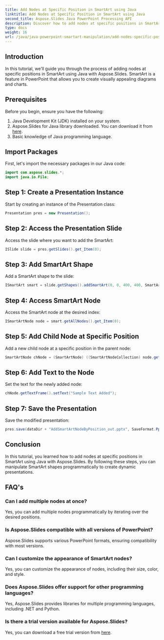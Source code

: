 ```yaml
---
title: Add Nodes at Specific Position in SmartArt using Java
linktitle: Add Nodes at Specific Position in SmartArt using Java
second_title: Aspose.Slides Java PowerPoint Processing API
description: Discover how to add nodes at specific positions in SmartArt using Java with Aspose.Slides. Create dynamic presentations effortlessly.
type: docs
weight: 16
url: /java/java-powerpoint-smartart-manipulation/add-nodes-specific-position-smartart-java/
---
```

## Introduction
In this tutorial, we'll guide you through the process of adding nodes at specific positions in SmartArt using Java with Aspose.Slides. SmartArt is a feature in PowerPoint that allows you to create visually appealing diagrams and charts.
## Prerequisites
Before you begin, ensure you have the following:
1. Java Development Kit (JDK) installed on your system.
2. Aspose.Slides for Java library downloaded. You can download it from [here](https://releases.aspose.com/slides/java/).
3. Basic knowledge of Java programming language.

## Import Packages
First, let's import the necessary packages in our Java code:
```java
import com.aspose.slides.*;
import java.io.File;
```
## Step 1: Create a Presentation Instance
Start by creating an instance of the Presentation class:
```java
Presentation pres = new Presentation();
```
## Step 2: Access the Presentation Slide
Access the slide where you want to add the SmartArt:
```java
ISlide slide = pres.getSlides().get_Item(0);
```
## Step 3: Add SmartArt Shape
Add a SmartArt shape to the slide:
```java
ISmartArt smart = slide.getShapes().addSmartArt(0, 0, 400, 400, SmartArtLayoutType.StackedList);
```
## Step 4: Access SmartArt Node
Access the SmartArt node at the desired index:
```java
ISmartArtNode node = smart.getAllNodes().get_Item(0);
```
## Step 5: Add Child Node at Specific Position
Add a new child node at a specific position in the parent node:
```java
SmartArtNode chNode = (SmartArtNode) ((SmartArtNodeCollection) node.getChildNodes()).addNodeByPosition(2);
```
## Step 6: Add Text to the Node
Set the text for the newly added node:
```java
chNode.getTextFrame().setText("Sample Text Added");
```
## Step 7: Save the Presentation
Save the modified presentation:
```java
pres.save(dataDir + "AddSmartArtNodeByPosition_out.pptx", SaveFormat.Pptx);
```

## Conclusion
In this tutorial, you learned how to add nodes at specific positions in SmartArt using Java with Aspose.Slides. By following these steps, you can manipulate SmartArt shapes programmatically to create dynamic presentations.
## FAQ's
### Can I add multiple nodes at once?
Yes, you can add multiple nodes programmatically by iterating over the desired positions.
### Is Aspose.Slides compatible with all versions of PowerPoint?
Aspose.Slides supports various PowerPoint formats, ensuring compatibility with most versions.
### Can I customize the appearance of SmartArt nodes?
Yes, you can customize the appearance of nodes, including their size, color, and style.
### Does Aspose.Slides offer support for other programming languages?
Yes, Aspose.Slides provides libraries for multiple programming languages, including .NET and Python.
### Is there a trial version available for Aspose.Slides?
Yes, you can download a free trial version from [here](https://releases.aspose.com/).
